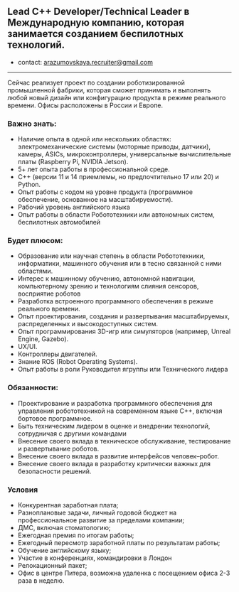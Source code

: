 ## Lead C++ Developer/Technical Leader в Международную компанию, которая занимается созданием беспилотных технологий. 

- contact: arazumovskaya.recruiter@gmail.com

------------------------

Сейчас реализует проект по создании роботизированной промышленной фабрики, 
которая сможет принимать и выполнять любой новый дизайн или конфигурацию продукта в режиме реального времени. 
Офисы расположены в России и Европе.

### Важно знать:    
- Наличие опыта в одной или нескольких областях: электромеханические системы (моторные приводы, датчики), камеры, ASICs, микроконтроллеры, универсальные вычислительные платы (Raspberry Pi, NVIDIA Jetson).
- 5+ лет опыта работы в профессиональной среде.
- C++ (версии 11 и 14 приемлемы, но предпочтительно 17 или 20) и Python.
- Опыт работы с кодом на уровне продукта (программное обеспечение, основанное на масштабируемости).
- Рабочий уровень английского языка
- Опыт работы в области Робототехники или автономных систем, беспилотных автомобилей

### Будет плюсом:
- Образование или научная степень в области Робототехники, информатики, машинного обучения или в тесно связанной с ними областями.
- Интерес к машинному обучению, автономной навигации, компьютерному зрению и технологиям слияния сенсоров, восприятие роботов
- Разработка встроенного программного обеспечения в режиме реального времени.
- Опыт проектирования, создания и развертывания масштабируемых, распределенных и высокодоступных систем.
- Опыт программирования 3D-игр или симуляторов (например, Unreal Engine, Gazebo).
- UX/UI.
- Контроллеры двигателей.
- Знание ROS (Robot Operating Systems).
- Опыт работы в роли Руководител ягруппы или Технического лидера

### Обязанности:
- Проектирование и разработка программного обеспечения для управления робототехникой на современном языке C++, включая бортовое программное.
- Быть техническим лидером в оценке и внедрении технологий, сотрудничая с другими командами
- Внесение своего вклада в техническое обслуживание, тестирование и развертывание роботов.
- Внесение своего вклада в развитие интерфейсов человек–робот.
- Внесение своего вклада в разработку критически важных для безопасности решений.

### Условия  
- Конкурентная заработная плата;
- Разноплановые задачи, личный годовой бюджет на профессиональное развитие за пределами компании;
- ДМС, включая стоматологию;
- Ежегодная премия по итогам работы;
- Ежегодный пересмотр заработной платы по результатам работы;
- Обучение английскому языку;
- Участие в конференциях, командировки в Лондон
- Релокационный пакет;
- Офис в центре Питера, возможна удаленка с посещением офиса 2-3 раза в неделю.  
